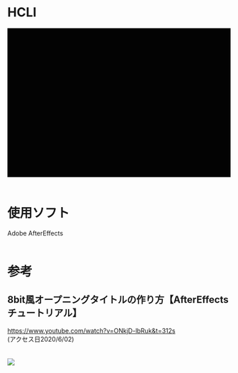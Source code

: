 # HCLI
![原画像](https://github.com/k174r/artworks/blob/master/hcli/HCLI.gif)
<br><br>
# 使用ソフト
Adobe AfterEffects
<br><br>
# 参考
## 8bit風オープニングタイトルの作り方【AfterEffects チュートリアル】  
<https://www.youtube.com/watch?v=ONkjD-lbRuk&t=312s>  
(アクセス日2020/6/02)  
<br><br>
[![](http://img.youtube.com/vi/ONkjD-lbRuk/0.jpg)](http://www.youtube.com/watch?v=ONkjD-lbRuk "")
